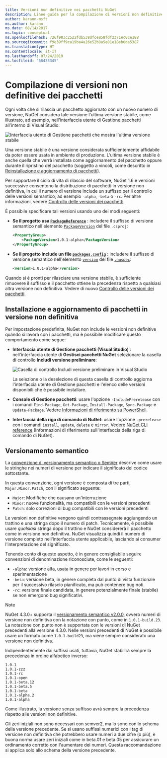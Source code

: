 ```yaml
---
title: Versioni non definitive nei pacchetti NuGet
description: Linee guida per la compilazione di versioni non definitive dei pacchetti
author: karann-msft
ms.author: karann
ms.date: 08/14/2017
ms.topic: conceptual
ms.openlocfilehash: 726f983c2522fdb538dfce858fdf2371ec0ce188
ms.sourcegitcommit: f9e39ff9ca19ba4a26e52b8a5e01e18eb0de5387
ms.translationtype: HT
ms.contentlocale: it-IT
ms.lasthandoff: 07/24/2019
ms.locfileid: "68433345"
---
```

# <a name="building-pre-release-packages"></a>Compilazione di versioni non definitive dei pacchetti

Ogni volta che si rilascia un pacchetto aggiornato con un nuovo numero di versione, NuGet considera tale versione l'ultima versione stabile, come illustrato, ad esempio, nell'interfaccia utente di Gestione pacchetti all'interno di Visual Studio:

![Interfaccia utente di Gestione pacchetti che mostra l'ultima versione stabile](media/Prerelease_01-LatestStable.png)

Una versione stabile è una versione considerata sufficientemente affidabile da poter essere usata in ambiente di produzione. L'ultima versione stabile è anche quella che verrà installata come aggiornamento del pacchetto oppure durante il ripristino del pacchetto (soggetto a vincoli, come descritto in [Reinstallazione e aggiornamento di pacchetti](../consume-packages/reinstalling-and-updating-packages.md)).

Per supportare il ciclo di vita di rilascio del software, NuGet 1.6 e versioni successive consentono la distribuzione di pacchetti in versione non definitiva, in cui il numero di versione include un suffisso per il controllo delle versioni semantico, ad esempio `-alpha`, `-beta` o `-rc`. Per altre informazioni, vedere [Controllo delle versioni dei pacchetti](../reference/package-versioning.md#pre-release-versions).

È possibile specificare tali versioni usando uno dei modi seguenti:

- **Se il progetto usa [`PackageReference`](../consume-packages/package-references-in-project-files.md)** : includere il suffisso di versione semantico nell'elemento [`PackageVersion`](/dotnet/core/tools/csproj.md#packageversion) del file `.csproj`:

    ```xml
    <PropertyGroup>
        <PackageVersion>1.0.1-alpha</PackageVersion>
    </PropertyGroup>
    ```

- **Se il progetto include un file [`packages.config`](../reference/packages-config.md)** : includere il suffisso di versione semantico nell'elemento [`version`](../reference/nuspec.md#version) del file [`.nuspec`](../reference/nuspec.md):

    ```xml
    <version>1.0.1-alpha</version>
    ```

Quando si è pronti per rilasciare una versione stabile, è sufficiente rimuovere il suffisso e il pacchetto ottiene la precedenza rispetto a qualsiasi altra versione non definitiva. Vedere di nuovo [Controllo delle versioni dei pacchetti](../reference/package-versioning.md#pre-release-versions).

## <a name="installing-and-updating-pre-release-packages"></a>Installazione e aggiornamento di pacchetti in versione non definitiva

Per impostazione predefinita, NuGet non include le versioni non definitive quando si lavora con i pacchetti, ma è possibile modificare questo comportamento come segue:

- **Interfaccia utente di Gestione pacchetti (Visual Studio)** : nell'interfaccia utente di **Gestisci pacchetti NuGet** selezionare la casella di controllo **Includi versione preliminare**:

    ![Casella di controllo Includi versione preliminare in Visual Studio](media/Prerelease_02-CheckPrerelease.png)

    La selezione o la deselezione di questa casella di controllo aggiorna l'interfaccia utente di Gestione pacchetti e l'elenco delle versioni disponibili che è possibile installare.

- **Console di Gestione pacchetti**: usare l'opzione `-IncludePrerelease` con i comandi `Find-Package`, `Get-Package`, `Install-Package`, `Sync-Package` e `Update-Package`. Vedere [Informazioni di riferimento su PowerShell](../reference/powershell-reference.md).

- **Interfaccia della riga di comando di NuGet**: usare l'opzione `-prerelease` con i comandi `install`, `update`, `delete` e `mirror`. Vedere [NuGet CLI reference](../reference/nuget-exe-cli-reference.md) (Informazioni di riferimento sull'interfaccia della riga di comando di NuGet).

## <a name="semantic-versioning"></a>Versionamento semantico

La [convenzione di versionamento semantico o SemVer](http://semver.org/spec/v1.0.0.html) descrive come usare le stringhe nei numeri di versione per indicare il significato del codice sottostante.

In questa convenzione, ogni versione è composta di tre parti, `Major.Minor.Patch`, con il significato seguente:

- `Major`: Modifiche che causano un'interruzione
- `Minor`: nuove funzionalità, ma compatibili con le versioni precedenti
- `Patch`: solo correzioni di bug compatibili con le versioni precedenti

Le versioni non definitive vengono quindi contrassegnate aggiungendo un trattino e una stringa dopo il numero di patch. Tecnicamente, è possibile usare *qualsiasi* stringa dopo il trattino e NuGet considererà il pacchetto come in versione non definitiva. NuGet visualizza quindi il numero di versione completo nell'interfaccia utente applicabile, lasciando ai consumer l'interpretazione del significato.

Tenendo conto di questo aspetto, è in genere consigliabile seguire convenzioni di denominazione riconosciute, come le seguenti:

- `-alpha`: versione alfa, usata in genere per lavori in corso e sperimentazione
- `-beta`: versione beta, in genere completa dal punto di vista funzionale per il successivo rilascio pianificato, ma può contenere bug noti.
- `-rc`: versione finale candidata, in genere potenzialmente finale (stabile) se non emergono bug significativi.

> [!Note]
> NuGet 4.3.0+ supporta il [versionamento semantico v2.0.0](http://semver.org/spec/v2.0.0.html), ovvero numeri di versione non definitiva con la notazione con punto, come in `1.0.1-build.23`. La notazione con punto non è supportata con le versioni di NuGet precedenti alla versione 4.3.0. Nelle versioni precedenti di NuGet è possibile usare un formato come `1.0.1-build23`, ma viene sempre considerato una versione non definitiva.

Indipendentemente dai suffissi usati, tuttavia, NuGet stabilirà sempre la precedenza in ordine alfabetico inverso:

    1.0.1
    1.0.1-zzz
    1.0.1-rc
    1.0.1-open
    1.0.1-beta.12
    1.0.1-beta.5
    1.0.1-beta
    1.0.1-alpha.2
    1.0.1-alpha

Come illustrato, la versione senza suffisso avrà sempre la precedenza rispetto alle versioni non definitive.

Gli zeri iniziali non sono necessari con semver2, ma lo sono con lo schema della versione precedente. Se si usano suffissi numerici con i tag di versione non definitiva che potrebbero usare numeri a due cifre (o più), è buona norma usare zeri iniziali come in beta.01 e beta.05 per assicurare un ordinamento corretto con l'aumentare dei numeri. Questa raccomandazione si applica solo allo schema della versione precedente.
